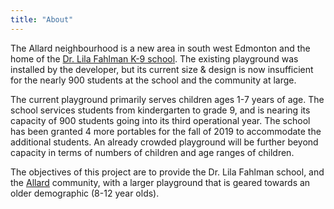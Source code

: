 ```yaml
---
title: "About"
---
```


The Allard neighbourhood is a new area in south west Edmonton and the home of the [Dr. Lila Fahlman K-9 school](http://lilafahlman.epsb.ca/). The existing playground was installed by the developer, but its current size & design is now insufficient for the nearly 900 students at the school and the community at large. 

The current playground primarily serves children ages 1-7 years of age. The school services students from kindergarten to grade 9, and is nearing its capacity of 900 students going into its third operational year. The school has been granted 4 more portables for the fall of 2019 to accommodate the additional students. An already crowded playground will be further beyond capacity in terms of numbers of children and age ranges of children.

The objectives of this project are to provide the Dr. Lila Fahlman school, and the [Allard](http://www.allard.ca) community, with a larger playground that is geared towards an older demographic (8-12 year olds).